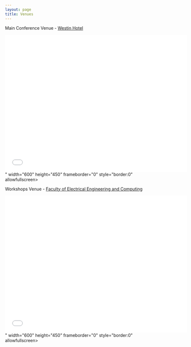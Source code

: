 ```yaml
---
layout: page
title: Venues
---
```

Main Conference Venue - [Westin Hotel](https://www.google.com/maps/place/The+Westin+Zagreb/@45.8068797,15.9662632,17z/data=!3m1!4b1!4m9!3m8!1s0x4765d6e568019df1:0x429ea61e3da499ce!5m2!4m1!1i2!8m2!3d45.8068797!4d15.9662632!16s%2Fg%2F1thsq58m?entry=ttu&g_ep=EgoyMDI1MDMxNy4wIKXMDSoJLDEwMjExNDUzSAFQAw%3D%3D)

<iframe src="<iframe src="https://www.google.com/maps/embed?pb=!1m18!1m12!1m3!1d2781.2186284564295!2d15.966263199999998!3d45.806879699999996!2m3!1f0!2f0!3f0!3m2!1i1024!2i768!4f13.1!3m3!1m2!1s0x4765d6e568019df1%3A0x429ea61e3da499ce!2sThe%20Westin%20Zagreb!5e0!3m2!1sen!2sus!4v1743628087066!5m2!1sen!2sus" width="600" height="450" style="border:0;" allowfullscreen="" loading="lazy" referrerpolicy="no-referrer-when-downgrade"></iframe>" width="600" height="450" frameborder="0" style="border:0" allowfullscreen></iframe>

Workshops Venue - [Faculty of Electrical Engineering and Computing](https://www.google.com/maps/place/Faculty+of+Electrical+Engineering+and+Computing/@45.8003692,15.968797,17z/data=!3m1!4b1!4m6!3m5!1s0x4765d6f150cf2ccd:0x739e5c279fd98531!8m2!3d45.8003692!4d15.9713773!16zL20vMGd3dDd3?entry=ttu&g_ep=EgoyMDI1MDMxNy4wIKXMDSoJLDEwMjExNDUzSAFQAw%3D%3D)

<iframe src="<iframe src="https://www.google.com/maps/embed?pb=!1m18!1m12!1m3!1d5563.0873365271955!2d15.971377299999999!3d45.8003692!2m3!1f0!2f0!3f0!3m2!1i1024!2i768!4f13.1!3m3!1m2!1s0x4765d6f150cf2ccd%3A0x739e5c279fd98531!2sFaculty%20of%20Electrical%20Engineering%20and%20Computing!5e0!3m2!1sen!2sus!4v1743628112032!5m2!1sen!2sus" width="600" height="450" style="border:0;" allowfullscreen="" loading="lazy" referrerpolicy="no-referrer-when-downgrade"></iframe>" width="600" height="450" frameborder="0" style="border:0" allowfullscreen></iframe>